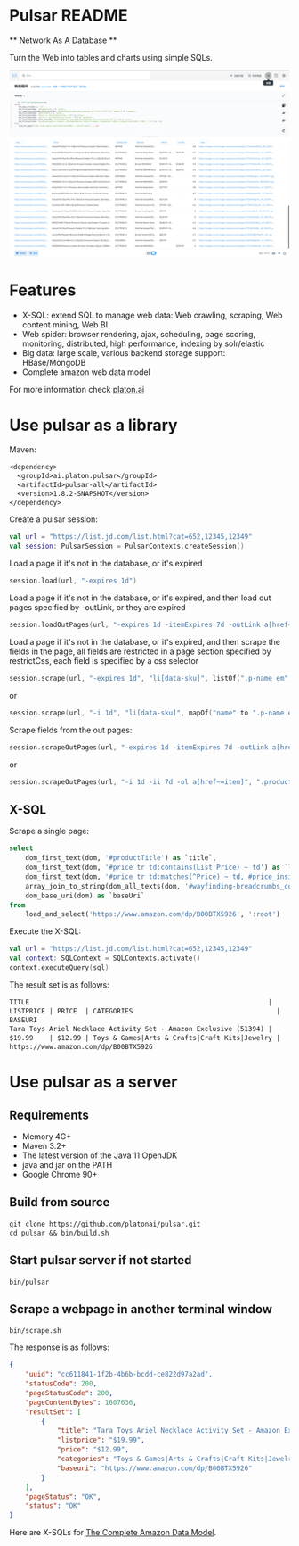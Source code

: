 Pulsar README
===================
** Network As A Database **

Turn the Web into tables and charts using simple SQLs.

![product-screenshot](docs/images/pulsar-product-screenshot-1.png)

# Features
- X-SQL: extend SQL to manage web data: Web crawling, scraping, Web content mining, Web BI
- Web spider: browser rendering, ajax, scheduling, page scoring, monitoring, distributed, high performance, indexing by solr/elastic
- Big data: large scale, various backend storage support: HBase/MongoDB
- Complete amazon web data model

For more information check [platon.ai](http://platon.ai)

# Use pulsar as a library

Maven:

```
<dependency>
  <groupId>ai.platon.pulsar</groupId>
  <artifactId>pulsar-all</artifactId>
  <version>1.8.2-SNAPSHOT</version>
</dependency>
```

Create a pulsar session:

```kotlin
val url = "https://list.jd.com/list.html?cat=652,12345,12349"
val session: PulsarSession = PulsarContexts.createSession()
```

Load a page if it's not in the database, or it's expired

```kotlin
session.load(url, "-expires 1d")
```

Load a page if it's not in the database, or it's expired, and then load out pages specified by -outLink, or they are expired

```kotlin
session.loadOutPages(url, "-expires 1d -itemExpires 7d -outLink a[href~=item]")
```

Load a page if it's not in the database, or it's expired, and then scrape the fields in the page, all fields are restricted in a page section specified by restrictCss, each field is specified by a css selector

```kotlin
session.scrape(url, "-expires 1d", "li[data-sku]", listOf(".p-name em", ".p-price"))
```

or

```kotlin
session.scrape(url, "-i 1d", "li[data-sku]", mapOf("name" to ".p-name em", "price" to ".p-price"))
```

Scrape fields from the out pages:

```kotlin
session.scrapeOutPages(url, "-expires 1d -itemExpires 7d -outLink a[href~=item]", ".product-intro", listOf(".sku-name", ".p-price"))
```

or

```kotlin
session.scrapeOutPages(url, "-i 1d -ii 7d -ol a[href~=item]", ".product-intro", mapOf("name" to ".sku-name", "price" to ".p-price"))
```

## X-SQL

Scrape a single page:

```sql
select
    dom_first_text(dom, '#productTitle') as `title`,
    dom_first_text(dom, '#price tr td:contains(List Price) ~ td') as `listprice`,
    dom_first_text(dom, '#price tr td:matches(^Price) ~ td, #price_inside_buybox') as `price`,
    array_join_to_string(dom_all_texts(dom, '#wayfinding-breadcrumbs_container ul li a'), '|') as `categories`,
    dom_base_uri(dom) as `baseUri`
from
    load_and_select('https://www.amazon.com/dp/B00BTX5926', ':root')
```

Execute the X-SQL:

```kotlin
val url = "https://list.jd.com/list.html?cat=652,12345,12349"
val context: SQLContext = SQLContexts.activate()
context.executeQuery(sql)
```

The result set is as follows:

    TITLE                                                            | LISTPRICE | PRICE  | CATEGORIES                                    | BASEURI
    Tara Toys Ariel Necklace Activity Set - Amazon Exclusive (51394) | $19.99    | $12.99 | Toys & Games|Arts & Crafts|Craft Kits|Jewelry | https://www.amazon.com/dp/B00BTX5926

# Use pulsar as a server

## Requirements

- Memory 4G+
- Maven 3.2+
- The latest version of the Java 11 OpenJDK
- java and jar on the PATH
- Google Chrome 90+

## Build from source

    git clone https://github.com/platonai/pulsar.git
    cd pulsar && bin/build.sh

## Start pulsar server if not started

```shell
bin/pulsar
```

## Scrape a webpage in another terminal window

```shell
bin/scrape.sh
```

The response is as follows:

```json
{
    "uuid": "cc611841-1f2b-4b6b-bcdd-ce822d97a2ad",
    "statusCode": 200,
    "pageStatusCode": 200,
    "pageContentBytes": 1607636,
    "resultSet": [
        {
            "title": "Tara Toys Ariel Necklace Activity Set - Amazon Exclusive (51394)",
            "listprice": "$19.99",
            "price": "$12.99",
            "categories": "Toys & Games|Arts & Crafts|Craft Kits|Jewelry",
            "baseuri": "https://www.amazon.com/dp/B00BTX5926"
        }
    ],
    "pageStatus": "OK",
    "status": "OK"
}
```

Here are X-SQLs for [The Complete Amazon Data Model](pulsar-app/pulsar-sites-support/pulsar-site-amazon/src/main/resources/config/sites/amazon/crawl/parse/sql).
